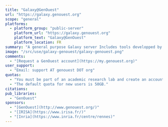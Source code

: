 ```yaml
---
title: "Galaxy@GenOuest"
url: "https://galaxy.genouest.org"
scope: "general"
platforms:
  - platform_group: "public-server"
    platform_url: "https://galaxy.genouest.org"
    platform_text: "Galaxy@GenOuest"
    platform_location: FR
summary: "A general purpose Galaxy server Includes tools developped by [Dyliss](http://www.irisa.fr/dyliss/) and [GenScale](https://team.inria.fr/genscale/) bioinformatics research teams in Rennes, France. "
image: "/src/use/galaxy-genouest/galaxy-genouest.png"
comments:
  - "[Request a GenOuest account](https://my.genouest.org)"
user_support:
  - "Email: support AT genouest DOT org"
quotas:
  - "You must be part of an academic research lab and create an account on [GenOuest](https://my.genouest.org)."
  - "The default quota for new users is 50GB."
citations:
pub_libraries:
  - "GenOuest"
sponsors:
  - "[GenOuest](http://www.genouest.org/)"
  - "[IRISA](https://www.irisa.fr/)"
  - "[Inria](https://www.inria.fr/centre/rennes)"
---
```

